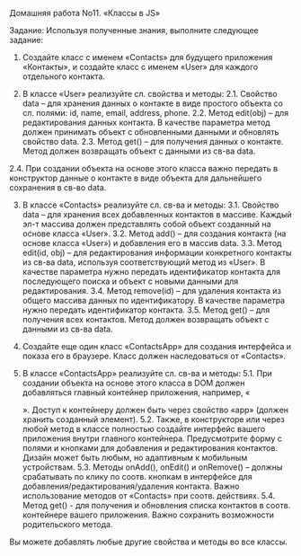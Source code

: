 Домашняя работа No11. «Классы в JS»

Задание: Используя полученные знания, выполните следующее задание:
1. Создайте класс с именем «Contacts» для будущего приложения «Контакты», и создайте класс с именем «User» для каждого отдельного контакта.

2. В классе «User» реализуйте сл. свойства и методы:
2.1. Свойство data – для хранения данных о контакте в виде простого объекта со сл. полями: id, name, email, address, phone.
2.2. Метод edit(obj) – для редактирования данных контакта. В качестве параметра метод должен принимать объект с обновленными данными и обновлять свойство data.
2.3. Метод get() – для получения данных о контакте. Метод должен возвращать объект с данными из св-ва data.

2.4. При создании объекта на основе этого класса важно передать в конструктор данные о контакте в виде объекта для дальнейшего сохранения в св-во data.

3. В классе «Contacts» реализуйте сл. св-ва и методы:
3.1. Свойство data – для хранения всех добавленных контактов в массиве. Каждый эл-т массива должен представлять собой объект созданный на основе класса «User».
3.2. Метод add() – для создания контакта (на основе класса «User») и добавления его в массив data.
3.3. Метод edit(id, obj) – для редактирования информации конкретного контакты из св-ва data, используя соответствующий метод из «User». В качестве параметра нужно передать идентификатор контакта для последующего поиска и объект с новыми данными для
редактирования.
3.4. Метод remove(id) – для удаления контакта из общего массива данных по идентификатору. В качестве параметра нужно передать идентификатор контакта.
3.5. Метод get() – для получения всех контактов. Метод должен возвращать объект с данными из св-ва data.

4. Создайте еще один класс «ContactsApp» для создания интерфейса и показа его в браузере. Класс должен наследоваться от «Contacts».

5. В классе «ContactsApp» реализуйте сл. св-ва и методы:
5.1. При создании объекта на основе этого класса в DOM должен добавляться главный контейнер приложения, например, «<div class=”contacts”></div>». Доступ к контейнеру должен быть через свойство «app» (должен хранить созданный элемент).
5.2. Также, в конструкторе или через любой метод в классе полностью создайте интерфейс вашего приложения внутри главного контейнера. Предусмотрите форму с полями и кнопками для добавления и редактирования контактов. Дизайн может быть любым, но адаптивным к
мобильным устройствам.
5.3. Методы onAdd(), onEdit() и onRemove() – должны срабатывать по клику по соотв. кнопкам в интерфейсе для добавления/редактирования/удаления контакта. Важно использование методов от «Contacts» при соотв. действиях.
5.4. Метод get() - для получения и обновления списка контактов в соотв. контейнере вашего приложения. Важно сохранить возможности родительского метода.

Вы можете добавлять любые другие свойства и методы во все классы.